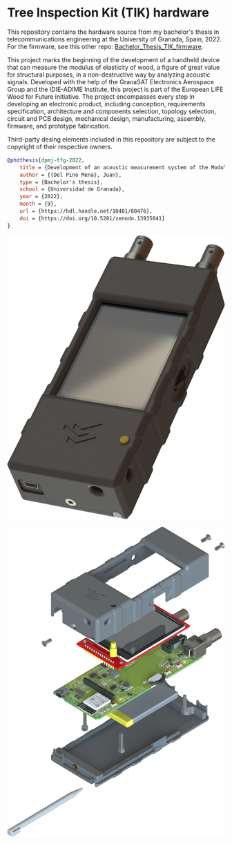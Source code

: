 # Tree Inspection Kit (TIK) hardware

This repository contains the hardware source from my bachelor's thesis in telecommunications engineering at the University of Granada, Spain, 2022. For the firmware, see this other repo: [Bachelor_Thesis_TIK_firmware](https://github.com/dpmj/Bachelor_Thesis_TIK_firmware).

This project marks the beginning of the development of a handheld device that can measure the modulus of elasticity of wood, a figure of great value for structural purposes, in a non-destructive way by analyzing acoustic signals. Developed with the help of the GranaSAT Electronics Aerospace Group and the IDIE-ADIME Institute, this project is part of the European LIFE Wood for Future initiative. The project encompasses every step in developing an electronic product, including conception, requirements specification, architecture and components selection, topology selection, circuit and PCB design, mechanical design, manufacturing, assembly, firmware, and prototype fabrication. 

Third-party desing elements included in this repository are subject to the copyright of their respective owners.

```bibtex
@phdthesis{dpmj-tfg-2022,
    title = {Development of an acoustic measurement system of the Modulus of Elasticity in trees, logs and boards},
    author = {{Del Pino Mena}, Juan},
    type = {Bachelor's thesis},
    school = {Universidad de Granada},
    year = {2022},
    month = {9},
    url = {https://hdl.handle.net/10481/80476},
    doi = {https://doi.org/10.5281/zenodo.13935041}
}
```

![](render.jpg)

![](render_exp.jpg)
